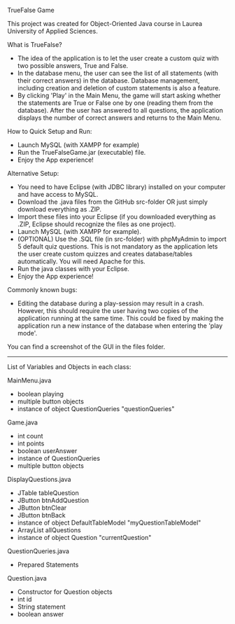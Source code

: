 TrueFalse Game

This project was created for Object-Oriented Java course in Laurea University of Applied Sciences.

What is TrueFalse?
- The idea of the application is to let the user create a custom quiz with two possible answers, True and False.
- In the database menu, the user can see the list of all statements (with their correct answers) in the database. Database management, including creation and deletion of custom statements is also a feature.
- By clicking 'Play' in the Main Menu, the game will start asking whether the statements are True or False one by one (reading them from the database). After the user has answered to all questions, the application displays the number of correct answers and returns to the Main Menu.

How to Quick Setup and Run:
- Launch MySQL (with XAMPP for example)
- Run the TrueFalseGame.jar (executable) file.
- Enjoy the App experience!

Alternative Setup:
- You need to have Eclipse (with JDBC library) installed on your computer and have access to MySQL.
- Download the .java files from the GitHub src-folder OR just simply download everything as .ZIP.
- Import these files into your Eclipse (if you downloaded everything as .ZIP, Eclipse should recognize the files as one project).
- Launch MySQL (with XAMPP for example).
- (OPTIONAL) Use the .SQL file (in src-folder) with phpMyAdmin to import 5 default quiz questions. This is not mandatory as the application lets the user create custom quizzes and creates database/tables automatically. You will need Apache for this.
- Run the java classes with your Eclipse.
- Enjoy the App experience!

Commonly known bugs:
- Editing the database during a play-session may result in a crash. However, this should require the user having two copies of the application running at the same time. This could be fixed by making the application run a new instance of the database when entering the 'play mode'.

You can find a screenshot of the GUI in the files folder.

_____

List of Variables and Objects in each class:

MainMenu.java
- boolean playing
- multiple button objects
- instance of object QuestionQueries "questionQueries"

Game.java
- int count
- int points
- boolean userAnswer
- instance of QuestionQueries
- multiple button objects

DisplayQuestions.java
- JTable tableQuestion
- JButton btnAddQuestion
- JButton btnClear
- JButton btnBack
- instance of object DefaultTableModel "myQuestionTableModel"
- ArrayList<Question> allQuestions
- instance of object Question "currentQuestion"

QuestionQueries.java
- Prepared Statements

Question.java
- Constructor for Question objects
- int id
- String statement
- boolean answer
